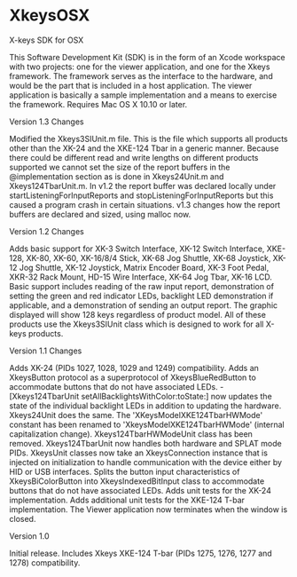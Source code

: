 # XkeysOSX
X-keys SDK for OSX

This Software Development Kit (SDK) is in the form of an Xcode workspace with two projects: one for the viewer application, and one for the Xkeys framework. The framework serves as the interface to the hardware, and would be the part that is included in a host application. The viewer application is basically a sample implementation and a means to exercise the framework. Requires Mac OS X 10.10 or later.

Version 1.3 Changes

Modified the Xkeys3SIUnit.m file. This is the file which supports all products other than the XK-24 and the XKE-124 Tbar in a generic manner. Because there could be different read and write lengths on different products supported we cannot set the size of the report buffers in the @implementation section as is done in Xkeys24Unit.m and Xkeys124TbarUnit.m. In v1.2 the report buffer was declared locally under startListeningForInputReports and stopListeningForInputReports but this caused a program crash in certain situations. v1.3 changes how the report buffers are declared and sized, using malloc now.

Version 1.2 Changes

Adds basic support for XK-3 Switch Interface,  XK-12 Switch Interface, XKE-128, XK-80, XK-60, XK-16/8/4 Stick, XK-68 Jog Shuttle, XK-68 Joystick, XK-12 Jog Shuttle, XK-12 Joystick, Matrix Encoder Board, XK-3 Foot Pedal, XKR-32 Rack Mount, HD-15 Wire Interface, XK-64 Jog Tbar, XK-16 LCD. Basic support includes reading of the raw input report, demonstration of setting the green and red indicator LEDs, backlight LED demonstration if applicable, and a demonstration of sending an output report. The graphic displayed will show 128 keys regardless of product model. All of these products use the Xkeys3SIUnit class which is designed to work for all X-keys products. 

Version 1.1 Changes

Adds XK-24 (PIDs 1027, 1028, 1029 and 1249) compatibility.
Adds an XkeysButton protocol as a superprotocol of XkeysBlueRedButton to accommodate buttons that do not have associated LEDs.
-[Xkeys124TbarUnit setAllBacklightsWithColor:toState:] now updates the state of the individual backlight LEDs in addition to updating the hardware.  Xkeys24Unit does the same.
The 'XKeysModelXKE124TbarHWMode' constant has been renamed to 'XkeysModelXKE124TbarHWMode' (internal capitalization change).
Xkeys124TbarHWModeUnit class has been removed.  Xkeys124TbarUnit now handles both hardware and SPLAT mode PIDs.  XkeysUnit classes now take an XkeysConnection instance that is injected on initialization to handle communication with the device either by HID or USB interfaces.
Splits the button input characteristics of XkeysBiColorButton into XkeysIndexedBitInput class to accommodate buttons that do not have associated LEDs.
Adds unit tests for the XK-24 implementation.
Adds additional unit tests for the XKE-124 T-bar implementation.
The Viewer application now terminates when the window is closed.

Version 1.0

Initial release.
Includes Xkeys XKE-124 T-bar (PIDs 1275, 1276, 1277 and 1278) compatibility.
